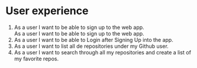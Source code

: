 # User experience

<ol>
  <li>As a user I want to be able to sign up to the web app.</li>As a user I want to be able to sign up to the web app.
  <li>As a user I want to be able to Login after Signing Up into the app.</li>
  <li>As a user I want to list all de repositories under my Github user.</li>
  <li>As a user I want to search through all my repositories and create a list of my favorite repos.</li>
</ol>
